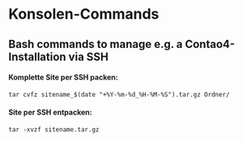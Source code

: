 # Konsolen-Commands
## Bash commands to manage e.g. a Contao4-Installation via SSH

#### Komplette Site per SSH packen:
    tar cvfz sitename_$(date "+%Y-%m-%d_%H-%M-%S").tar.gz Ordner/

#### Site per SSH entpacken:
	tar -xvzf sitename.tar.gz